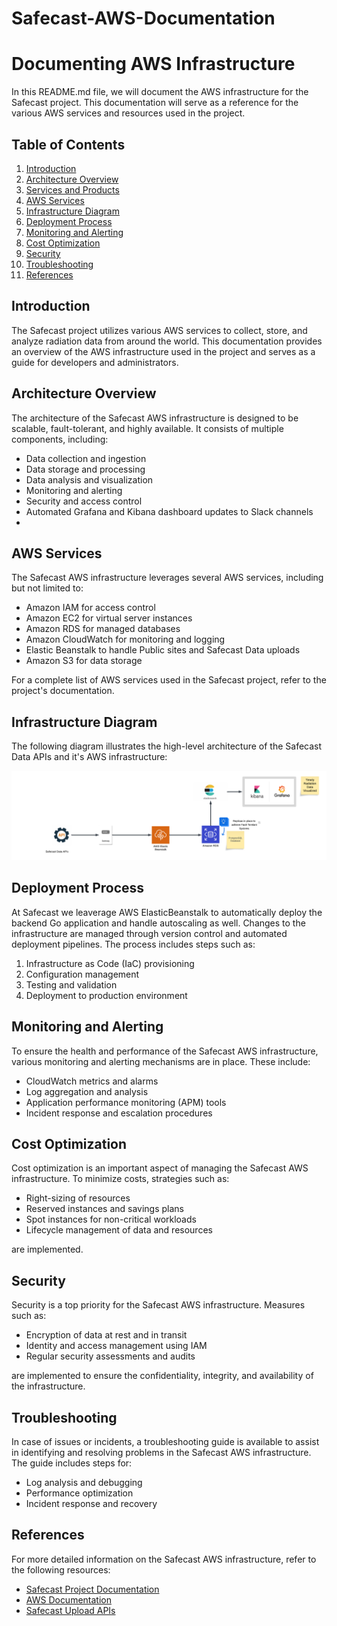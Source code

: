 # Safecast-AWS-Documentation 

# Documenting AWS Infrastructure

In this README.md file, we will document the AWS infrastructure for the Safecast project. This documentation will serve as a reference for the various AWS services and resources used in the project.

## Table of Contents

1. [Introduction](#introduction)
2. [Architecture Overview](#architecture-overview)
3. [Services and Products](#services-and-products)
4. [AWS Services](#aws-services)
5. [Infrastructure Diagram](#infrastructure-diagram)
6. [Deployment Process](#deployment-process)
7. [Monitoring and Alerting](#monitoring-and-alerting)
8. [Cost Optimization](#cost-optimization)
9. [Security](#security)
10. [Troubleshooting](#troubleshooting)
11. [References](#references)

## Introduction

The Safecast project utilizes various AWS services to collect, store, and analyze radiation data from around the world. This documentation provides an overview of the AWS infrastructure used in the project and serves as a guide for developers and administrators.

## Architecture Overview

The architecture of the Safecast AWS infrastructure is designed to be scalable, fault-tolerant, and highly available. It consists of multiple components, including:

- Data collection and ingestion
- Data storage and processing
- Data analysis and visualization
- Monitoring and alerting
- Security and access control
- Automated Grafana and Kibana dashboard updates to Slack channels
- 

## AWS Services

The Safecast AWS infrastructure leverages several AWS services, including but not limited to:

- Amazon IAM for access control
- Amazon EC2 for virtual server instances
- Amazon RDS for managed databases
- Amazon CloudWatch for monitoring and logging
- Elastic Beanstalk to handle Public sites and Safecast Data uploads
- Amazon S3 for data storage

For a complete list of AWS services used in the Safecast project, refer to the project's documentation.

## Infrastructure Diagram

The following diagram illustrates the high-level architecture of the Safecast Data APIs and it's  AWS infrastructure:

![Safecast Radiation Data Upload](Infra/safecastapi.png)

## Deployment Process

At Safecast we leaverage AWS ElasticBeanstalk to automatically deploy the backend Go application and handle autoscaling as well. Changes to the infrastructure are managed through version control and automated deployment pipelines. The process includes steps such as:

1. Infrastructure as Code (IaC) provisioning
2. Configuration management
3. Testing and validation
4. Deployment to production environment

## Monitoring and Alerting

To ensure the health and performance of the Safecast AWS infrastructure, various monitoring and alerting mechanisms are in place. These include:

- CloudWatch metrics and alarms
- Log aggregation and analysis
- Application performance monitoring (APM) tools
- Incident response and escalation procedures

## Cost Optimization

Cost optimization is an important aspect of managing the Safecast AWS infrastructure. To minimize costs, strategies such as:

- Right-sizing of resources
- Reserved instances and savings plans
- Spot instances for non-critical workloads
- Lifecycle management of data and resources

are implemented.

## Security

Security is a top priority for the Safecast AWS infrastructure. Measures such as:

<!-- - Network isolation using VPCs and security groups -->
- Encryption of data at rest and in transit
- Identity and access management using IAM
- Regular security assessments and audits

are implemented to ensure the confidentiality, integrity, and availability of the infrastructure.

## Troubleshooting

In case of issues or incidents, a troubleshooting guide is available to assist in identifying and resolving problems in the Safecast AWS infrastructure. The guide includes steps for:

- Log analysis and debugging
- Performance optimization
- Incident response and recovery

## References

For more detailed information on the Safecast AWS infrastructure, refer to the following resources:

- [Safecast Project Documentation](https://safecast.org/)
- [AWS Documentation](https://docs.aws.amazon.com/)
- [Safecast Upload APIs](https://github.com/Safecast)
